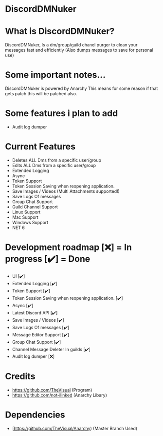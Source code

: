 # DiscordDMNuker

# What is DiscordDMNuker?
DiscordDMNuker, Is a dm/group/guild chanel purger to clean your messages fast and efficiently (Also dumps messages to save for personal use)

# Some important notes...
DiscordDMNuker is powered by Anarchy This means for some reason if that gets patch this will be patched also.

# Some features i plan to add
- Audit log dumper

# Current Features
- Deletes ALL Dms from a specific user/group
- Edits ALL Dms from a specific user/group
- Extended Logging
- Async
- Token Support
- Token Session Saving when reopening application.
- Save Images / Videos (Multi Attachments supported!)
- Save Logs Of messages
- Group Chat Support
- Guild Channel Support
- Linux Support
- Mac Support
- Windows Support
- NET 6

# Development roadmap [❌] = In progress [✔️] = Done
- UI [✔️]
- Extended Logging [✔️]
- Token Support  [✔️]
- Token Session Saving when reopening application. [✔️]
- Async [✔️]
- Latest Discord API [✔️]
- Save Images / Videos [✔️]
- Save Logs Of messages [✔️]
- Message Editor Support [✔️]
- Group Chat Support [✔️]
- Channel Message Deleter In guilds [✔️]
- Audit log dumper [❌]

# Credits
- https://github.com/TheVisual (Program)
- https://github.com/not-ilinked (Anarchy Libary)

# Dependencies
- [https://github.com/TheVisual/Anarchy) (Master Branch Used)
